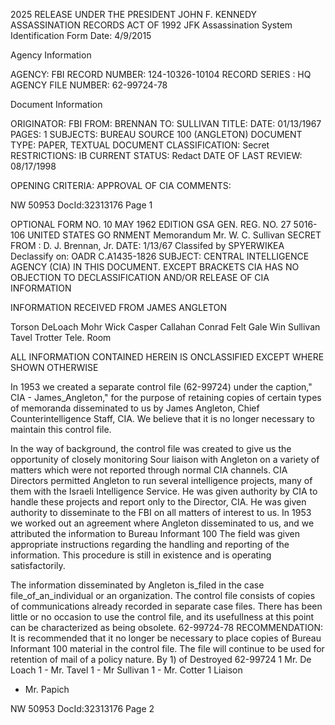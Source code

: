 2025 RELEASE UNDER THE PRESIDENT JOHN F. KENNEDY ASSASSINATION RECORDS ACT OF 1992
JFK Assassination System
Identification Form
Date: 4/9/2015

Agency Information

AGENCY: FBI
RECORD NUMBER: 124-10326-10104
RECORD SERIES : HQ
AGENCY FILE NUMBER: 62-99724-78

Document Information

ORIGINATOR: FBI
FROM: BRENNAN
TO: SULLIVAN
TITLE:
DATE: 01/13/1967
PAGES: 1
SUBJECTS: BUREAU SOURCE 100 (ANGLETON)
DOCUMENT TYPE: PAPER, TEXTUAL DOCUMENT
CLASSIFICATION: Secret
RESTRICTIONS: IB
CURRENT STATUS: Redact
DATE OF LAST REVIEW: 08/17/1998

OPENING CRITERIA: APPROVAL OF CIA
COMMENTS:

NW 50953 DocId:32313176 Page 1

OPTIONAL FORM NO. 10
MAY 1962 EDITION
GSA GEN. REG. NO. 27
5016-106
UNITED STATES GO RNMENT
Memorandum
Mr. W. C. Sullivan SECRET
FROM : D. J. Brennan, Jr.
DATE: 1/13/67
Classifed by SPYERWIKEA
Declassify on: OADR
C.A1435-1826
SUBJECT: CENTRAL INTELLIGENCE AGENCY (CIA)
IN THIS DOCUMENT. EXCEPT BRACKETS
CIA HAS NO OBJECTION TO
DECLASSIFICATION AND/OR
RELEASE OF CIA INFORMATION

INFORMATION RECEIVED FROM JAMES ANGLETON

Torson
DeLoach
Mohr
Wick
Casper
Callahan
Conrad
Felt
Gale
Win Sullivan
Tavel
Trotter
Tele. Room

ALL INFORMATION CONTAINED
HEREIN IS ONCLASSIFIED
EXCEPT WHERE SHOWN
OTHERWISE

In 1953 we created a separate control file
(62-99724) under the caption," CIA - James_Angleton," for
the purpose of retaining copies of certain types of
memoranda disseminated to us by James Angleton, Chief
Counterintelligence Staff, CIA. We believe that it is no
longer necessary to maintain this control file.

In the way of background, the control file was
created to give us the opportunity of closely monitoring
Sour liaison with Angleton on a variety of matters which were
not reported through normal CIA channels. CIA Directors
permitted Angleton to run several intelligence projects,
many of them with the Israeli Intelligence Service. He was
given authority by CIA to handle these projects and report
only to the Director, CIA. He was given authority to
disseminate to the FBI on all matters of interest to us.
In 1953 we worked out an agreement where Angleton disseminated
to us, and we attributed the information to Bureau Informant 100
The field was given appropriate instructions regarding the
handling and reporting of the information. This procedure is
still in existence and is operating satisfactorily.

The information disseminated by Angleton is_filed
in the case file_of_an_individual or an organization. The
control file consists of copies of communications already
recorded in separate case files. There has been little or
no occasion to use the control file, and its usefullness at
this point can be characterized as being obsolete. 62-99724-78
RECOMMENDATION:
It is recommended that it no longer be necessary
to place copies of Bureau Informant 100 material in the control
file. The file will continue to be used for retention of mail
of a policy nature.
By 1)
of Destroyed
62-99724
1 Mr. De Loach
1 - Mr. Tavel
1 - Mr Sullivan
1 - Mr. Cotter
1 Liaison
- Mr. Papich

NW 50953 DocId:32313176 Page 2
